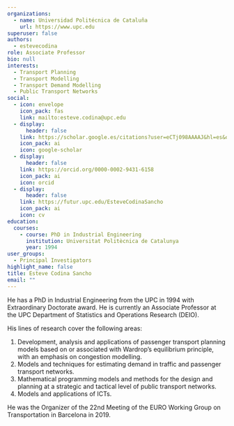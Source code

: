 ```yaml
---
organizations:
  - name: Universidad Politécnica de Cataluña
    url: https://www.upc.edu
superuser: false
authors:
  - estevecodina
role: Associate Professor
bio: null
interests:
  - Transport Planning
  - Transport Modelling
  - Transport Demand Modelling
  - Public Transport Networks
social:
  - icon: envelope
    icon_pack: fas
    link: mailto:esteve.codina@upc.edu
  - display:
      header: false
    link: https://scholar.google.es/citations?user=eCTj098AAAAJ&hl=es&oi=ao
    icon_pack: ai
    icon: google-scholar
  - display:
      header: false
    link: https://orcid.org/0000-0002-9431-6158
    icon_pack: ai
    icon: orcid
  - display:
      header: false
    link: https://futur.upc.edu/EsteveCodinaSancho
    icon_pack: ai
    icon: cv
education:
  courses:
    - course: PhD in Industrial Engineering
      institution: Universitat Politècnica de Catalunya
      year: 1994
user_groups:
  - Principal Investigators
highlight_name: false
title: Esteve Codina Sancho
email: ""
---
```

He has a PhD in Industrial Engineering from the UPC in 1994 with Extraordinary Doctorate award. He is currently an Associate Professor at the UPC Department of Statistics and Operations Research (DEIO).

His lines of research cover the following areas:

1. Development, analysis and applications of passenger transport planning models based on or associated with Wardrop’s equilibrium principle, with an emphasis on congestion modelling.
2. Models and techniques for estimating demand in traffic and passenger transport networks.
3. Mathematical programming models and methods for the design and planning at a strategic and tactical level of public transport networks.
4. Models and applications of ICTs.

He was the Organizer of the 22nd Meeting of the EURO Working Group on Transportation in Barcelona in 2019.